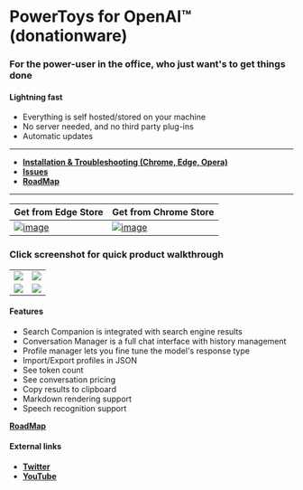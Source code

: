 # PowerToys for OpenAI™ (donationware)

### For the power-user in the office, who just want's to get things done
#### Lightning fast
* Everything is self hosted/stored on your machine
* No server needed, and no third party plug-ins
* Automatic updates
---
- **[Installation & Troubleshooting (Chrome, Edge, Opera)](https://github.com/robert-hoffmann/PowerToys4OpenAI/wiki/Docs)**
- **[Issues](https://github.com/robert-hoffmann/PowerToys4OpenAI/issues)**
- **[RoadMap](https://github.com/robert-hoffmann/PowerToys4OpenAI/wiki/RoadMap)**
---
Get from Edge Store | Get from Chrome Store
--- | ---
[![image](https://user-images.githubusercontent.com/5472296/225245344-112ae97d-03a6-42a6-ab6a-4504d29df695.png)](https://microsoftedge.microsoft.com/addons/detail/powertoys-for-openai-%E2%84%A2/kjeipegpggpbciapoallgaieajcefolp) | [![image](https://user-images.githubusercontent.com/5472296/225245498-2a0ad50d-8295-41ab-8396-b00646521a87.png)](https://chrome.google.com/webstore/detail/powertoys-for-openai/haijiigmikhgoflpocajpfldmjcfbdpa)

### Click screenshot for quick product walkthrough
<table width="90%">
  <tr>
    <td>
      <a href="https://youtu.be/XQdmyRdIgy8" title="Watch the into video" target="_blank"/>
        <img src="https://user-images.githubusercontent.com/5472296/225244827-bed1a077-82f0-490f-852f-ff6ef944aef1.png">
      </a>    
    </td>
    <td>
      <a href="https://youtu.be/XQdmyRdIgy8" title="Watch the into video" target="_blank"/>
  <img src="https://user-images.githubusercontent.com/5472296/234385306-4f9c74c7-177e-46af-a66a-318078571226.png">
</a>   
    </td>
  </tr>  
  <tr>
    <td>
      <a href="https://youtu.be/XQdmyRdIgy8" title="Watch the into video" target="_blank"/>
        <img src="https://user-images.githubusercontent.com/5472296/234385414-0000d337-1f05-487a-b837-3a8f567bffab.png">
      </a>    
    </td>
    <td>
      <a href="https://youtu.be/XQdmyRdIgy8" title="Watch the into video" target="_blank"/>
        <img src="https://user-images.githubusercontent.com/5472296/234385520-a994efac-091d-4bb3-a013-c50bb6c4e12d.png">
      </a>     
    </td>
  </tr>
</table>


#### Features
* Search Companion is integrated with search engine results
* Conversation Manager is a full chat interface with history management
* Profile manager lets you fine tune the model's response type
* Import/Export profiles in JSON
* See token count
* See conversation pricing
* Copy results to clipboard
* Markdown rendering support
* Speech recognition support

**[RoadMap](https://github.com/robert-hoffmann/PowerToys4OpenAI/wiki/RoadMap)**

#### External links

* **[Twitter](https://twitter.com/itechnologynet)**
* **[YouTube](https://www.youtube.com/@itechnologynet)**
